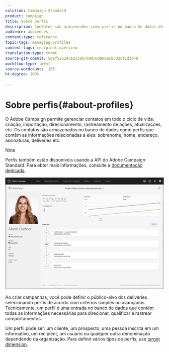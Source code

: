 ```yaml
---
solution: Campaign Standard
product: campaign
title: Sobre perfis
description: Contatos são armazenados como perfis no banco de dados do Campaign e atualizados durante todo o ciclo de vida.
audience: audiences
content-type: reference
topic-tags: managing-profiles
context-tags: recipient,overview
translation-type: tm+mt
source-git-commit: 501f52624ce253eb7b0d36d908ac8502cf1d3b48
workflow-type: tm+mt
source-wordcount: '155'
ht-degree: 100%

---
```



# Sobre perfis{#about-profiles}

O Adobe Campaign permite gerenciar contatos em todo o ciclo de vida: criação, importação, direcionamento, rastreamento de ações, atualizações, etc. Os contatos são armazenados no banco de dados como perfis que contêm as informações relacionadas a eles: sobrenome, nome, endereço, assinaturas, deliveries etc.

>[!NOTE]
>
>Perfis também estão disponíveis usando a API do Adobe Campaign Standard. Para obter mais informações, consulte a [documentação dedicada](../../api/using/retrieving-profiles.md).

![](assets/marketing_history.png)

Ao criar campanhas, você pode definir o público-alvo dos deliveries selecionando perfis de acordo com critérios simples ou avançados. Tecnicamente, um perfil é uma entrada no banco de dados que contém todas as informações necessárias para direcionar, qualificar e rastrear comportamentos.

Um perfil pode ser: um cliente, um prospecto, uma pessoa inscrita em um informativo, um recipient, um usuário ou qualquer outra denominação dependendo da organização. Para definir vários tipos de perfis, use [target dimension](../../automating/using/query.md#targeting-dimensions-and-resources).
